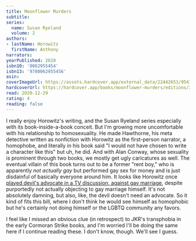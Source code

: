 ```yaml
---
title: Moonflower Murders
subtitle:
series:
  name: Susan Ryeland
  volume: 2
authors:
- lastName: Horowitz
  firstName: Anthony
narrators:
yearPublished: 2020
isbn10: '0062955454'
isbn13: '9780062955456'
asin:
coverImageUrl: https://assets.hardcover.app/external_data/22442653/9541ac4b579c0039b700f6c8aaadb3fcd9462902.jpeg
hardcoverUrl: https://hardcover.app/books/moonflower-murders/editions/31497137
read: 2020-12-29
rating: 4
reading: false
---
```

I really enjoy Horowitz's writing, and the Susan Ryeland series especially with its book-inside-a-book conceit. But I'm growing more uncomfortable with his relationship to homosexuality. He made Hawthorne, his meta detective written as nonfiction with Horowitz as the first-person narrator, a homophobe, and literally in his book said "I would not have chosen to write a character like this" but uh, he did. And with Alan Conway, whose sexuality is prominent through two books, we mostly get ugly caricatures as well. <x-spoiler>The eventual villain of this book turns out to be a former "rent boy," who is apparently _not actually gay_ but performed gay sex for money and is just disdainful of basically everyone around him.</x-spoiler> It looks like Horowitz once [played devil's advocate in a TV discussion, against gay marriage](https://www.anthonyhorowitz.com/journalism/article/anthony-horowitz-on-potentially-ruinous-tv-appearances), despite purportedly not actually objecting to gay marriage himself. It's not absolutely damning, but also, like, the devil doesn't need an advocate. So it kind of fits this bill, where I don't think he would see himself as homophobic but he's certainly not doing himself or the LGBTQ community any favors.

I feel like I missed an obvious clue (in retrospect) to JKR's transphobia in the early Cormoran Strike books, and I'm worried I'll be doing the same here if I continue reading these. I don't know, though. We'll see I guess.
